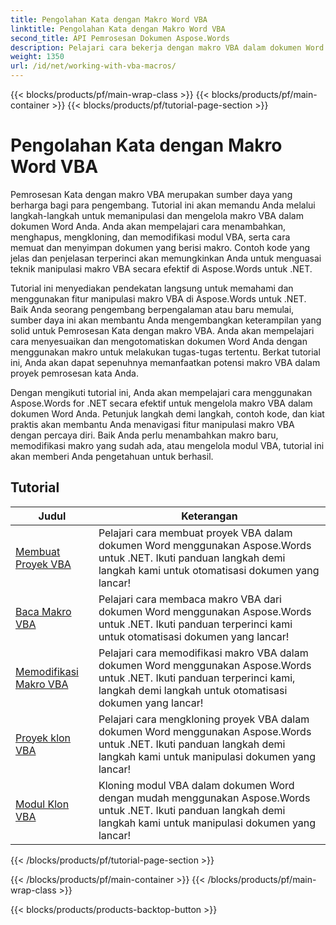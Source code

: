 ```yaml
---
title: Pengolahan Kata dengan Makro Word VBA
linktitle: Pengolahan Kata dengan Makro Word VBA
second_title: API Pemrosesan Dokumen Aspose.Words
description: Pelajari cara bekerja dengan makro VBA dalam dokumen Word menggunakan Aspose.Words untuk .NET. Tutorial lengkap dengan contoh kode untuk membuat, memodifikasi, dan menjalankan makro VBA dalam dokumen Word Anda.
weight: 1350
url: /id/net/working-with-vba-macros/
---
```


{{< blocks/products/pf/main-wrap-class >}}
{{< blocks/products/pf/main-container >}}
{{< blocks/products/pf/tutorial-page-section >}}

# Pengolahan Kata dengan Makro Word VBA

Pemrosesan Kata dengan makro VBA merupakan sumber daya yang berharga bagi para pengembang. Tutorial ini akan memandu Anda melalui langkah-langkah untuk memanipulasi dan mengelola makro VBA dalam dokumen Word Anda. Anda akan mempelajari cara menambahkan, menghapus, mengkloning, dan memodifikasi modul VBA, serta cara memuat dan menyimpan dokumen yang berisi makro. Contoh kode yang jelas dan penjelasan terperinci akan memungkinkan Anda untuk menguasai teknik manipulasi makro VBA secara efektif di Aspose.Words untuk .NET.

Tutorial ini menyediakan pendekatan langsung untuk memahami dan menggunakan fitur manipulasi makro VBA di Aspose.Words untuk .NET. Baik Anda seorang pengembang berpengalaman atau baru memulai, sumber daya ini akan membantu Anda mengembangkan keterampilan yang solid untuk Pemrosesan Kata dengan makro VBA. Anda akan mempelajari cara menyesuaikan dan mengotomatiskan dokumen Word Anda dengan menggunakan makro untuk melakukan tugas-tugas tertentu. Berkat tutorial ini, Anda akan dapat sepenuhnya memanfaatkan potensi makro VBA dalam proyek pemrosesan kata Anda.

Dengan mengikuti tutorial ini, Anda akan mempelajari cara menggunakan Aspose.Words for .NET secara efektif untuk mengelola makro VBA dalam dokumen Word Anda. Petunjuk langkah demi langkah, contoh kode, dan kiat praktis akan membantu Anda menavigasi fitur manipulasi makro VBA dengan percaya diri. Baik Anda perlu menambahkan makro baru, memodifikasi makro yang sudah ada, atau mengelola modul VBA, tutorial ini akan memberi Anda pengetahuan untuk berhasil.

 ## Tutorial
| Judul | Keterangan |
| --- | --- |
| [Membuat Proyek VBA](./create-vba-project/) | Pelajari cara membuat proyek VBA dalam dokumen Word menggunakan Aspose.Words untuk .NET. Ikuti panduan langkah demi langkah kami untuk otomatisasi dokumen yang lancar! |
| [Baca Makro VBA](./read-vba-macros/) | Pelajari cara membaca makro VBA dari dokumen Word menggunakan Aspose.Words untuk .NET. Ikuti panduan terperinci kami untuk otomatisasi dokumen yang lancar! |
| [Memodifikasi Makro VBA](./modify-vba-macros/) | Pelajari cara memodifikasi makro VBA dalam dokumen Word menggunakan Aspose.Words untuk .NET. Ikuti panduan terperinci kami, langkah demi langkah untuk otomatisasi dokumen yang lancar! |
| [Proyek klon VBA](./clone-vba-project/) | Pelajari cara mengkloning proyek VBA dalam dokumen Word menggunakan Aspose.Words untuk .NET. Ikuti panduan langkah demi langkah kami untuk manipulasi dokumen yang lancar!|
| [Modul Klon VBA](./clone-vba-module/) | Kloning modul VBA dalam dokumen Word dengan mudah menggunakan Aspose.Words untuk .NET. Ikuti panduan langkah demi langkah kami untuk manipulasi dokumen yang lancar! |
{{< /blocks/products/pf/tutorial-page-section >}}

{{< /blocks/products/pf/main-container >}}
{{< /blocks/products/pf/main-wrap-class >}}

{{< blocks/products/products-backtop-button >}}
